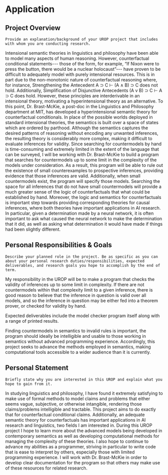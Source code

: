 # Application

## Project Overview

`Provide an explanation/background of your UROP project that includes with whom you are conducting research.`

Intensional semantic theories in linguistics and philosophy have been able to model many aspects of human reasoning.
However, counterfactual conditional statements--- those of the form, for example, “If Nixon were to press the button, there would be a nuclear holocaust”--- have proven to be difficult to adequately model with purely intensional resources.
This is in part due to the non-monotonic nature of counterfactual reasoning where, for instance, Strengthening the Antecedent A ⊃ C ⊢ (A ∧ B) ⊃ C does not hold. 
Additionally, Simplification of Disjunctive Antecedents (A v B) ⊃ C ⊢ A ⊃ C does hold.
However, these principles are interderivable in an intensional theory, motivating a hyperintensional theory as an alternative.
To this point, Dr. Brast-McKie, a post-doc in the Linguistics and Philosophy department at MIT, has developed a hyperintensional semantic theory for counterfactual conditionals.
In place of the possible worlds deployed in standard intensional theories, the semantics is built over a space of states which are ordered by parthood.
Although the semantics captures the desired patterns of reasoning without encoding any unwanted inferences, the resulting theory is considerably more complex, making it difficult to evaluate inferences for validity.
Since searching for countermodels by hand is time-consuming and extremely limited in the extent of the language that can be surveyed, I will be working with Dr. Brast-McKie to build a program that searches for countermodels up to some limit in the complexity of the models under consideration. 
As a result, this program will be able to rule out the existence of small counterexamples to prospective inferences, providing evidence that those inferences are valid.
Additionally, when small countermodels exist, the program will specify those models.
Searching the space for all inferences that do not have small countermodels will provide a much greater sense of the logic of counterfactuals that what could be established by hand.
Moreover, the logic and semantics for counterfactuals is important step towards providing corresponding theories for causal inferences, where both theories have important applications in AI research.
In particular, given a determination made by a neural network, it is often important to ask what caused the neural network to make the determination that it did, as well as asking what determination it would have made if things had been slightly different. 




## Personal Responsibilities & Goals

`Describe your planned role in the project. Be as specific as you can about your personal research duties/responsibilities, expected deliverables, and research goals you hope to accomplish by the end of term.`

My responsibility in the UROP will be to make a program that checks the validity of inferences up to some limit in complexity.
If there are not countermodels within that complexity limit to a given inference, there is good reason to believe that the inference in question is valid over all models, and so the inference in question may be either fed into a theorem prover, or checked for validity by hand.

Expected deliverables include the model checker program itself along with a range of printed results.

Finding countermodels in semantics to invalid rules is important, the program should ideally be intelligible and usable to those working in semantics without advanced programming experience.
Accordingly, this project seeks to advance the methods employed in semantics, making computational tools accessible to a wider audience than it is currently.




## Personal Statement

`Briefly state why you are interested in this UROP and explain what you hope to gain from it.`

In studying linguistics and philosophy, I have found it extremely satisfying to make use of formal methods to model claims and problems that either seems vague, subjective, or otherwise intangible, rendering those claims/problems intelligible and tractable.
This project aims to do exactly that for counterfactual conditional claims.
Additionally, an adequate semantic theory for counterfactuals has important applications in AI research and linguistics, two fields I am interested in.
During this UROP project I hope to learn more about the advanced models being developed in contemporary semantics as well as developing computational methods for managing the complexity of these theories.
I also hope to continue to advance my abilities as a programmer, striving in particular to write code that is ease to interpret by others, especially those with limited programming experience.
I will work with Dr. Brast-McKie in order to develop clear documentation for the program so that others may make use of these resources for related research.
 

